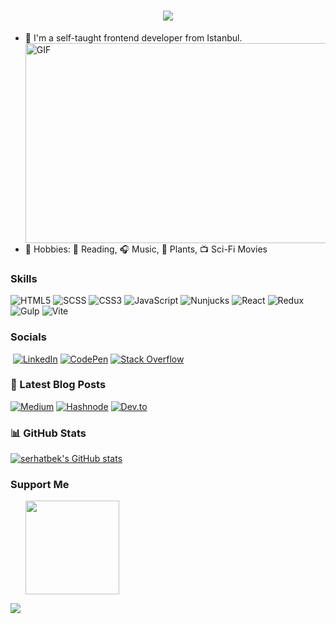 
<h1 align="center">
  <a href="https://git.io/typing-svg">
    <img src="https://readme-typing-svg.herokuapp.com/?lines=Hello,+There!+👋;This+is+Serhat+Bek....;Nice+to+meet+you!&center=true&size=30">
  </a>
</h1>

- 🔭 I'm a self-taught frontend developer from Istanbul. <img align="right" alt="GIF" src="https://github.com/abhisheknaiidu/abhisheknaiidu/blob/master/code.gif?raw=true" width="500" height="320" />
- 📌 Hobbies: 📙 Reading, 🎧 Music, 🌱 Plants, 📺 Sci-Fi Movies

<!--  <a href="https://www.github.com/serhatbek" target="_blank" rel="noreferrer"><img
src="https://img.shields.io/github/followers/serhatbek?logo=github&style=for-the-badge&color=0891b2&labelColor=1c1917" /></a> -->

### Skills


![HTML5](https://img.shields.io/badge/-HTML5-000?&logo=HTML5)
![SCSS](https://img.shields.io/badge/-SCSS-000?&logo=SCSS)
![CSS3](https://img.shields.io/badge/CSS3-000?&logo=css3&logoColor=white)
![JavaScript](https://img.shields.io/badge/-JavaScript-000?&logo=JavaScript)
![Nunjucks](https://img.shields.io/badge/-Nunjucks-000?&logo=Nunjucks)
![React](https://img.shields.io/badge/-React-000?&logo=React&logoColor=007396)
![Redux](https://img.shields.io/badge/-Redux-000?&logo=Redux)
![Gulp](https://img.shields.io/badge/-Gulp-000?&logo=Gulp)
![Vite](https://img.shields.io/badge/-Vite-000?&logo=Vite)
<!-- ![TypeScript](https://img.shields.io/badge/-TypeScript-000?&logo=TypeScript) -->

### Socials

[![]()]()
[![LinkedIn](https://img.shields.io/badge/linkedin-%230077B5.svg?style=for-the-badge&logo=linkedin&logoColor=white)](https://www.linkedin.com/in/serhatbek/)
[![CodePen](https://img.shields.io/badge/Codepen-000000?style=for-the-badge&logo=codepen&logoColor=white)](https://codepen.io/serhatbek)
[![Stack Overflow](https://img.shields.io/badge/-Stackoverflow-FE7A16?style=for-the-badge&logo=stack-overflow&logoColor=white)](https://stackoverflow.com/users/11076426/serhat-bek)

### 📕 Latest Blog Posts

<!-- [![]()]() -->
[![Medium](https://img.shields.io/badge/Medium-12100E?style=for-the-badge&logo=medium&logoColor=white)](https://medium.com/@serhat.bekk)
[![Hashnode](https://img.shields.io/badge/Hashnode-2962FF?style=for-the-badge&logo=hashnode&logoColor=white)](https://bek-dev.hashnode.dev/)
[![Dev.to](https://img.shields.io/badge/dev.to-0A0A0A?style=for-the-badge&logo=devdotto&logoColor=white)](https://dev.to/serhatbek)

### 📊 GitHub Stats

<a href="http://www.github.com/serhatbek"><img src="https://github-readme-stats.vercel.app/api?username=serhatbek&show_icons=true&hide=&count_private=true&title_color=0891b2&text_color=ffffff&icon_color=0891b2&bg_color=1c1917&hide_border=true&show_icons=true" alt="serhatbek's GitHub stats" /></a>

### Support Me

<ul style="list-style-type: none; margin: 0;">
<li style="display: inline-block; margin-right: 0.25rem;"><a href="https://www.buymeacoffee.com/serhatbek"><img src="https://cdn.buymeacoffee.com/buttons/v2/default-yellow.png" width="150"/></a></li>
</ul>

<p align="left">
  <img src="https://capsule-render.vercel.app/api?type=waving&color=gradient&height=80&section=footer"/>
</p>


